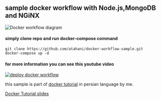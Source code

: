 ## sample docker workflow with Node.js,MongoDB and NGiNX

![](https://github.com/atahani/docker-workflow-sample/raw/master/sample_docker_workflow_diagram.png "Docker workflow diagram")

#### simply clone repo and run docker-compose command

```
git clone https://github.com/atahani/docker-workflow-sample.git
docker-compose up -d
```

#### for more information you can see this youtube video
[![deploy docker workflow](http://img.youtube.com/vi/RrkZ9kMNvbA/0.jpg)](https://www.youtube.com/watch?v=RrkZ9kMNvbA)

this sample is part of [docker tutorial](https://www.youtube.com/playlist?list=PL-0EQDLPE23MIruFZDPNoVytW_2N7xQ6f) in persian language by me.

[Docker Tutorial slides](https://goo.gl/3mBvb5)
